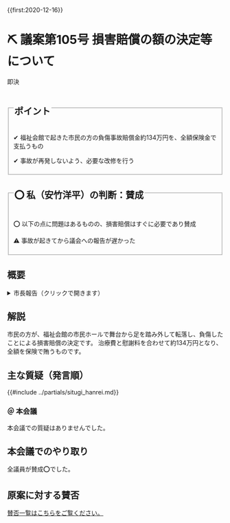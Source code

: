 {{first:2020-12-16}}

# ⛏️ 議案第105号 損害賠償の額の決定等について
<i class="fa fa-gavel" aria-hidden="true"></i> 即決

<fieldset class="point">
  <legend>
    <h2 class="point"> ポイント </h2>
  </legend>
  <p class="point">✔ 福祉会館で起きた市民の方の負傷事故賠償金約134万円を、全額保険金で支払うもの</p>
  <p class="point">✔ 事故が再発しないよう、必要な改修を行う</p>
</fieldset>

<fieldset class="sanpi">
  <legend>
    <h2 class="sanpi">⭕️ 私（安竹洋平）の判断：賛成 </h2>
  </legend>
  <p class="sanpi OK">⭕️ 以下の点に問題はあるものの、損害賠償はすぐに必要であり賛成</p>
  <p class="sanpi NG">⚠️ 事故が起きてから議会への報告が遅かった</p>
</fieldset>

## 概要

<details>
<summary>市長報告（クリックで開きます）</summary>

> 本案は、小平市福祉会館市民ホールで発生した負傷事故につきまして、損害賠償の額を定め、和解するものです。
>
>事故の概要ですが、昨年6月11日午後5時ごろ、小平市福祉会館市民ホールにおいて、福祉会館を利用されていた方が、照明をつけるため舞台袖にある照明スイッチに向かったところ、舞台から足を踏み外して階段下のスペースに落下し、負傷したものです。
>
> 示談につきましては、相手方との話し合いを重ねてまいりました結果、このたび、損害賠償の額134万2千997円で合意に達したものです。

</details>

## 解説

市民の方が、福祉会館の市民ホールで舞台から足を踏み外して転落し、負傷したことによる損害賠償の決定です。
治療費と慰謝料を合わせて約134万円となり、全額を保険で賄うものです。

## 主な質疑（発言順）
{{#include ../partials/situgi_hanrei.md}}

### ＠ 本会議

本会議での質疑はありませんでした。

## 本会議でのやり取り
全議員が賛成⭕️でした。

## 原案に対する賛否
[賛否一覧はこちらをご覧ください。](./index.md#賛否)